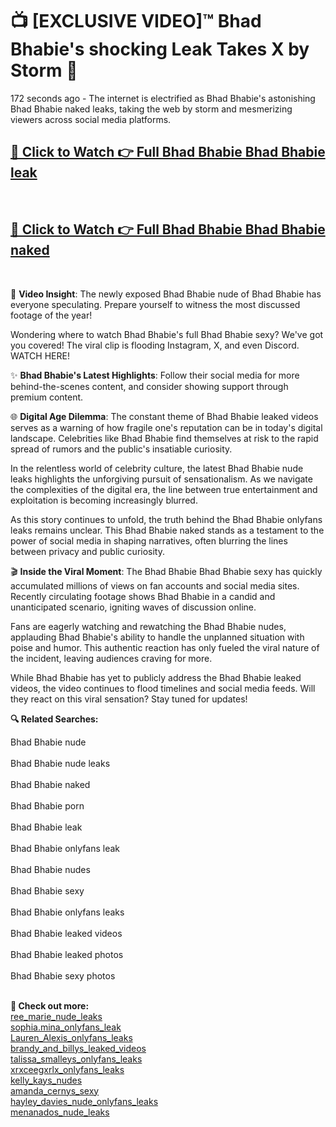 # 📺 [EXCLUSIVE VIDEO]™ Bhad Bhabie's shocking Leak Takes X by Storm 🚀

172 seconds ago - The internet is electrified as Bhad Bhabie's astonishing Bhad Bhabie naked leaks, taking the web by storm and mesmerizing viewers across social media platforms.

<h2><a href="github-6l9.pages.dev/link1">🔗 Click to Watch 👉 Full Bhad Bhabie Bhad Bhabie leak</a></h2><br>
<h2><a href="github-6l9.pages.dev/link2">🔗 Click to Watch 👉 Full Bhad Bhabie Bhad Bhabie naked</a></h2><br>

🎥 **Video Insight**: The newly exposed Bhad Bhabie nude of Bhad Bhabie has everyone speculating. Prepare yourself to witness the most discussed footage of the year!

Wondering where to watch Bhad Bhabie's full Bhad Bhabie sexy? We've got you covered! The viral clip is flooding Instagram, X, and even Discord. WATCH HERE!

✨ **Bhad Bhabie's Latest Highlights**: Follow their social media for more behind-the-scenes content, and consider showing support through premium content.

🌐 **Digital Age Dilemma**: The constant theme of Bhad Bhabie leaked videos serves as a warning of how fragile one's reputation can be in today's digital landscape. Celebrities like Bhad Bhabie find themselves at risk to the rapid spread of rumors and the public's insatiable curiosity.

In the relentless world of celebrity culture, the latest Bhad Bhabie nude leaks highlights the unforgiving pursuit of sensationalism. As we navigate the complexities of the digital era, the line between true entertainment and exploitation is becoming increasingly blurred.

As this story continues to unfold, the truth behind the Bhad Bhabie onlyfans leaks remains unclear. This Bhad Bhabie naked stands as a testament to the power of social media in shaping narratives, often blurring the lines between privacy and public curiosity.

🎬 **Inside the Viral Moment**: The Bhad Bhabie Bhad Bhabie sexy has quickly accumulated millions of views on fan accounts and social media sites. Recently circulating footage shows Bhad Bhabie in a candid and unanticipated scenario, igniting waves of discussion online.

Fans are eagerly watching and rewatching the Bhad Bhabie nudes, applauding Bhad Bhabie's ability to handle the unplanned situation with poise and humor. This authentic reaction has only fueled the viral nature of the incident, leaving audiences craving for more.

While Bhad Bhabie has yet to publicly address the Bhad Bhabie leaked videos, the video continues to flood timelines and social media feeds. Will they react on this viral sensation? Stay tuned for updates!

<strong>🔍 Related Searches:</strong>

Bhad Bhabie nude
<br><br>
Bhad Bhabie nude leaks
<br><br>
Bhad Bhabie naked
<br><br>
Bhad Bhabie porn
<br><br>
Bhad Bhabie leak
<br><br>
Bhad Bhabie onlyfans leak
<br><br>
Bhad Bhabie nudes
<br><br>
Bhad Bhabie sexy
<br><br>
Bhad Bhabie onlyfans leaks
<br><br>
Bhad Bhabie leaked videos
<br><br>
Bhad Bhabie leaked photos
<br><br>
Bhad Bhabie sexy photos
<br><br>



<strong>🔗 Check out more:</strong><br>
<a href="./Leaked_ree_marie_Video_ree_marie_nude_leaks_Uncovered_ON_X.md">ree_marie_nude_leaks</a><br>
<a href="./WATCH_NOW_sophiamina_Exclusive_Leak_sophiamina_onlyfans_leak_ON_X.md">sophia.mina_onlyfans_leak</a><br>
<a href="./Viral_Lauren_Alexis_Lauren_Alexis_onlyfans_leaks_FULL_CLIP_ON_X.md">Lauren_Alexis_onlyfans_leaks</a><br>
<a href="./FULL_VIDEO_brandy_and_billys_Viral_Leaked_Originals_ON_Social_Media_brandy_and_billys_leaked_videos.md">brandy_and_billys_leaked_videos</a><br>
<a href="./Leaked_talissa_smalleys_Video_talissa_smalleys_onlyfans_leaks_Uncovered_ON_X.md">talissa_smalleys_onlyfans_leaks</a><br>
<a href="./Leaked_xrxceegxrlx_Video_xrxceegxrlx_onlyfans_leaks_Uncovered_ON_X.md">xrxceegxrlx_onlyfans_leaks</a><br>
<a href="./Leaked_kelly_kays_Video_kelly_kays_nudes_Uncovered_ON_X.md">kelly_kays_nudes</a><br>
<a href="./Viral_amanda_cernys_amanda_cernys_sexy_FULL_CLIP_ON_X.md">amanda_cernys_sexy</a><br>
<a href="./Viral_hayley_davies_nude_hayley_davies_nude_onlyfans_leaks_FULL_CLIP_ON_X.md">hayley_davies_nude_onlyfans_leaks</a><br>
<a href="./FULL_VIDEO_menanados_Viral_Leaked_Originals_ON_Social_Media_menanados_nude_leaks.md">menanados_nude_leaks</a><br>
